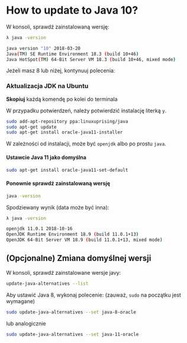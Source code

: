 # How to update to Java 10?

W konsoli, sprawdź zainstalowaną wersję:

```bash
λ java -version

java version "10" 2018-03-20
Java(TM) SE Runtime Environment 18.3 (build 10+46)
Java HotSpot(TM) 64-Bit Server VM 18.3 (build 10+46, mixed mode)
```

Jeżeli masz 8 lub niżej, kontynuuj polecenia:

### Aktualizacja JDK na Ubuntu

**Skopiuj** każdą komendę po kolei do terminala

W przypadku potwierdzeń, należy potwierdzić instalację literką `y`.

```bash
sudo add-apt-repository ppa:linuxuprising/java
sudo apt-get update
sudo apt-get install oracle-java11-installer
```

W zależności od instalacji, może być `openjdk` albo po prostu `java`.

#### Ustawcie Java 11 jako domyślna

```bash
sudo apt-get install oracle-java11-set-default
```

#### Ponownie sprawdź zainstalowaną wersję

```bash
java -version
```

Spodziewany wynik (data może być inna):
```bash
λ java -version

openjdk 11.0.1 2018-10-16
OpenJDK Runtime Environment 18.9 (build 11.0.1+13)
OpenJDK 64-Bit Server VM 18.9 (build 11.0.1+13, mixed mode)
```

## (Opcjonalne) Zmiana domyślnej wersji

W konsoli, sprawdź zainstalowane wersje javy:

```bash
update-java-alternatives --list
```

Aby ustawić Java 8, wykonaj polecenie:
(zauważ, `sudo` na początku jest wymagane)
```bash
sudo update-java-alternatives --set java-8-oracle
```

lub analogicznie

```bash
sudo update-java-alternatives --set java-11-oracle
```
